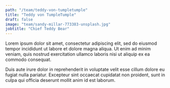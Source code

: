 ```yaml
---
path: "/team/teddy-von-tumpletumple"
title: "Teddy von TumpleTumple"
draft: false
image: "team/sandy-millar-773383-unsplash.jpg"
jobtitle: "Chief Teddy Bear"
---
```


Lorem ipsum dolor sit amet, consectetur adipiscing elit, sed do eiusmod tempor
incididunt ut labore et dolore magna aliqua. Ut enim ad minim veniam, quis
nostrud exercitation ullamco laboris nisi ut aliquip ex ea commodo consequat.

Duis aute irure dolor in reprehenderit in voluptate velit esse cillum dolore
eu fugiat nulla pariatur. Excepteur sint occaecat cupidatat non proident, sunt
in culpa qui officia deserunt mollit anim id est laborum.
